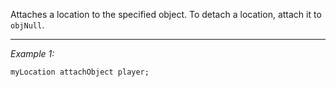 Attaches a location to the specified object. To detach a location, attach it to `objNull`.


---
*Example 1:*
```sqf
myLocation attachObject player;
```